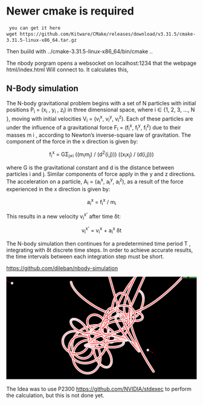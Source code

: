 # Newer cmake is required

     you can get it here
    wget https://github.com/Kitware/CMake/releases/download/v3.31.5/cmake-3.31.5-linux-x86_64.tar.gz


Then buiild with 
     ../cmake-3.31.5-linux-x86_64/bin/cmake ..


The nbody porgram opens a websocket on localhost:1234 that the webpage html/index.html
Will connect to. It calculates this,

## N-Body simulation

The N-body gravitational problem begins with a set of
N particles with initial positions P<sub>i</sub> = (x<sub>i</sub> , y<sub>i</sub> , z<sub>i</sub>) in three dimensional space, where i ∈ {1, 2, 3, ..., N }, moving with initial velocities V<sub>i</sub> = (v<sub>i</sub><sup>x</sup>, v<sub>i</sub><sup>y</sup>, v<sub>i</sub><sup>z</sup>). Each of these particles are under the influence of a gravitational force F<sub>i</sub> = (f<sub>i</sub><sup>x</sup>, f<sub>i</sub><sup>y</sup>, f<sub>i</sub><sup>z</sup>) due to their masses m i , according to Newton’s inverse-square law of gravitation. The component of the force in the x direction is given by:

<p style="text-align: center;">f<sub>i</sub><sup>x</sup> = GΣ<sub>j≠i</sub> ((m<sub>i</sub>m<sub>j</sub>) / (d<sup>2</sup>(i,j))) ((x<sub>i</sub>x<sub>j</sub>) / (d(i,j)))</p>

where G is the gravitational constant and d is the distance between particles i and j. Similar components of force apply in the y and z directions. The acceleration on a particle, A<sub>i</sub> = (a<sub>i</sub><sup>x</sup>, a<sub>i</sub><sup>y</sup>, a<sub>i</sub><sup>z</sup>), as a result of the force experienced in the x direction is given by:

<p style="text-align: center;">a<sub>i</sub><sup>x</sup> = f<sub>i</sub><sup>x</sup> / m<sub>i</sub></p>

This results in a new velocity v<sub>i</sub><sup>x'</sup> after time δt:

<p style="text-align: center;">v<sub>i</sub><sup>x'</sup> = v<sub>i</sub><sup>x</sup> + a<sub>i</sub><sup>x</sup> δt</p>

The N-body simulation then continues for a predetermined time period T , integrating with δt discrete time steps. In order to achieve accurate results, the time intervals between each integration step must be short.


https://github.com/dileban/nbody-simulation

![alt text](image.png)

The Idea was to use P2300 https://github.com/NVIDIA/stdexec to perform the calculation,
but this is not done yet.